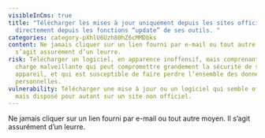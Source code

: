 ```yaml
---
visibleInCms: true
title: "Télécharger les mises à jour uniquement depuis les sites officiels ou
  directement depuis les fonctions “update” de ses outils. "
categories: category-pXhlU6Uzh80hZ6cMMDbks
content: Ne jamais cliquer sur un lien fourni par e-mail ou tout autre moyen. Il
  s’agit assurément d’un leurre.
risk: Télécharger un logiciel, en apparence inoffensif, mais comprenant une
  charge malveillante qui peut compromettre grandement la sécurité de son
  appareil, et qui est susceptible de faire perdre l’ensemble des données
  personnelles.
vulnerability: Télécharger une mise à jour ou un logiciel qui semble officiel
  mais disposé pour autant sur un site non officiel.
---
```

Ne jamais cliquer sur un lien fourni par e-mail ou tout autre moyen. Il s’agit assurément d’un leurre.